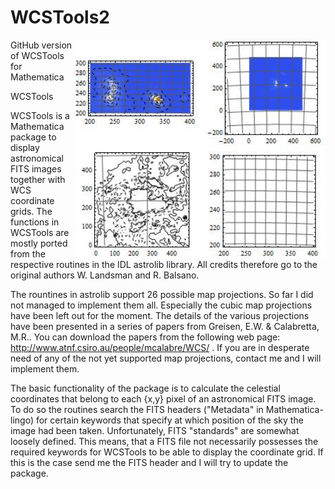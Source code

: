 WCSTools2
=========


<img style="float: right;" src="https://github.com/markusroellig/WCSTools2/blob/master/wcstools1.jpg" width="400">
GitHub version of WCSTools for Mathematica

WCSTools

WCSTools is a Mathematica package to display astronomical FITS images together with WCS 
coordinate grids. The functions in WCSTools are mostly ported from the respective routines 
in the IDL astrolib library. All credits therefore go to the original authors W. Landsman 
and R. Balsano.

The rountines in astrolib support 26 possible map projections. So far I did not managed to 
implement them all. Especially the cubic map projections have been left out for the moment. 
The details of the various projections have been presented in a series of papers from Greisen, 
E.W. & Calabretta, M.R.. You can download the papers from the following web page:
http://www.atnf.csiro.au/people/mcalabre/WCS/ . If you are 
in desperate need of any of the not yet supported map projections, contact me and I will 
implement them.

The basic functionality of the package is to calculate the celestial coordinates that belong to each {x,y} pixel of an astronomical FITS image. To do so the routines search the FITS headers ("Metadata" in Mathematica-lingo) for certain keywords that specify at which position of the sky the image had been taken. Unfortunately, FITS "standards" are somewhat loosely defined. This means, that a FITS file not necessarily possesses the required keywords for WCSTools to be able to display the coordinate grid. If this is the case send me the FITS header and I will try to update the package.



